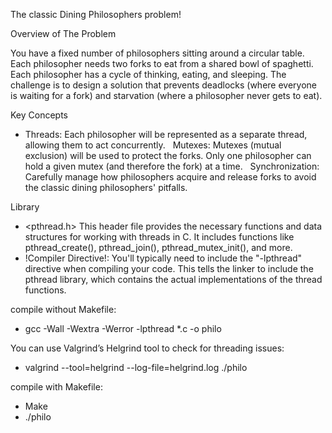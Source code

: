 The classic Dining Philosophers problem!

Overview of The Problem

You have a fixed number of philosophers sitting around a circular table.
Each philosopher needs two forks to eat from a shared bowl of spaghetti.
Each philosopher has a cycle of thinking, eating, and sleeping.
The challenge is to design a solution that prevents deadlocks (where everyone is waiting for a fork) 
and starvation (where a philosopher never gets to eat).

Key Concepts

- Threads: Each philosopher will be represented as a separate thread, allowing them to act concurrently.   
Mutexes: Mutexes (mutual exclusion) will be used to protect the forks. Only one philosopher can hold a given mutex (and therefore the fork) at a time.   
Synchronization: Carefully manage how philosophers acquire and release forks to avoid the classic dining philosophers' pitfalls.

Library

- <pthread.h>
This header file provides the necessary functions and data structures for working with threads in C. 
It includes functions like pthread_create(), pthread_join(), pthread_mutex_init(), and more.
- !Compiler Directive!: You'll typically need to include the "-lpthread" directive when compiling your code. 
This tells the linker to include the pthread library, which contains the actual implementations of the thread functions.

compile without Makefile:
- gcc -Wall -Wextra -Werror -lpthread *.c -o philo

You can use Valgrind’s Helgrind tool to check for threading issues:
- valgrind --tool=helgrind --log-file=helgrind.log ./philo

compile with Makefile:
- Make 
- ./philo 
